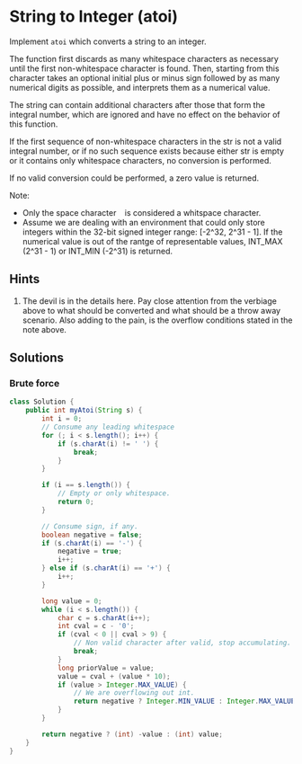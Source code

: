 # String to Integer (atoi)

Implement `atoi` which converts a string to an integer.

The function first discards as many whitespace characters as necessary until the
first non-whitespace character is found. Then, starting from this character
takes an optional initial plus or minus sign followed by as many numerical
digits as possible, and interprets them as a numerical value.

The string can contain additional characters after those that form the integral
number, which are ignored and have no effect on the behavior of this function.

If the first sequence of non-whitespace characters in the str is not a valid
integral number, or if no such sequence exists because either str is empty or
it contains only whitespace characters, no conversion is performed.

If no valid conversion could be performed, a zero value is returned.

Note:

* Only the space character ` ` is considered a whitspace character.
* Assume we are dealing with an environment that could only store integers
  within the 32-bit signed integer range: [-2^32, 2^31 - 1]. If the numerical
  value is out of the rantge of representable values, INT_MAX (2^31 - 1) or
  INT_MIN (-2^31) is returned.

## Hints

1. The devil is in the details here. Pay close attention from the verbiage above
   to what should be converted and what should be a throw away scenario. Also
   adding to the pain, is the overflow conditions stated in the note above.

## Solutions

### Brute force

```java
class Solution {
    public int myAtoi(String s) {
        int i = 0;
        // Consume any leading whitespace
        for (; i < s.length(); i++) {
            if (s.charAt(i) != ' ') {
                break;
            }
        }

        if (i == s.length()) {
            // Empty or only whitespace.
            return 0;
        }

        // Consume sign, if any.
        boolean negative = false;
        if (s.charAt(i) == '-') {
            negative = true;
            i++;
        } else if (s.charAt(i) == '+') {
            i++;
        }

        long value = 0;
        while (i < s.length()) {
            char c = s.charAt(i++);
            int cval = c - '0';
            if (cval < 0 || cval > 9) {
                // Non valid character after valid, stop accumulating.
                break;
            }
            long priorValue = value;
            value = cval + (value * 10);
            if (value > Integer.MAX_VALUE) {
                // We are overflowing out int.
                return negative ? Integer.MIN_VALUE : Integer.MAX_VALUE;
            }
        }

        return negative ? (int) -value : (int) value;
    }
}
```
